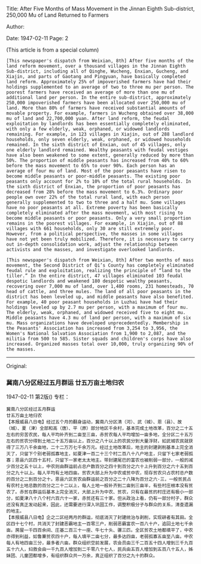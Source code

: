 Title: After Five Months of Mass Movement in the Jinnan Eighth Sub-district, 250,000 Mu of Land Returned to Farmers

Author:

Date: 1947-02-11
Page: 2

(This article is from a special column)

    [This newspaper's dispatch from Weixian, 8th] After five months of the land reform movement, over a thousand villages in the Jinnan Eighth Sub-district, including all of Qinghe, Wucheng, Enxian, Gucheng, and Xiajin, and parts of Gaotang and Pingyuan, have basically completed land reform. Approximately 25% of impoverished farmers have had their holdings supplemented to an average of two to three mu per person. The poorest farmers have received an average of more than one mu of additional land per person. In the entire sub-district, approximately 250,000 impoverished farmers have been allocated over 250,000 mu of land. More than 80% of farmers have received substantial amounts of movable property. For example, farmers in Wucheng obtained over 38,000 mu of land and 22,700,000 yuan. After land reform, the feudal exploitation by landlords has been essentially completely eliminated, with only a few elderly, weak, orphaned, or widowed landlords remaining. For example, in 123 villages in Xiajin, out of 288 landlord households, only seven elderly, weak, orphaned, or widowed households remained. In the sixth district of Enxian, out of 45 villages, only one elderly landlord remained. Wealthy peasants with feudal vestiges have also been weakened to some extent, generally reduced by more than 50%. The proportion of middle peasants has increased from 40% to 60% before the mass movement to 65% to over 90%. Each person has an average of four mu of land. Most of the poor peasants have risen to become middle peasants or poor-middle peasants. The existing poor peasants only account for 2% to 10% of the total rural households. In the sixth district of Enxian, the proportion of poor peasants has decreased from 28% before the mass movement to 6.3%. Ordinary poor people own over 22% of the total rural land, with each person generally supplemented to two to three and a half mu. Some villages have no poor peasants at all. Extreme poverty has been basically completely eliminated after the mass movement, with most rising to become middle peasants or poor peasants. Only a very small proportion remains in the poorest villages. For example, in Xiajin, out of 88 villages with 661 households, only 30 are still extremely poor. However, from a political perspective, the masses in some villages have not yet been truly mobilized. Therefore, it is necessary to carry out in-depth consolidation work, adjust the relationship between activists and the masses, and investigate overlooked landlords.

    [This newspaper's dispatch from Weixian, 8th] After two months of mass movement, the Second District of Qi’s County has completely eliminated feudal rule and exploitation, realizing the principle of “land to the tiller.” In the entire district, 47 villages eliminated 103 feudal despotic landlords and weakened 180 despotic wealthy peasants, recovering over 7,000 mu of land, over 1,400 rooms, 231 homesteads, 70 head of cattle, and three mules. The land of all poor peasants in the district has been leveled up, and middle peasants have also benefited. For example, 40 poor peasant households in Luzhai have had their holdings leveled up by 2.7 mu per person, with a maximum of four mu. The elderly, weak, orphaned, and widowed received five to eight mu. Middle peasants have 4.3 mu of land per person, with a maximum of six mu. Mass organizations have developed unprecedentedly. Membership in the Peasants' Association has increased from 3,254 to 3,956, the Women's National Salvation Association from 1,900 to 2,087, and the militia from 500 to 585. Sister squads and children's corps have also increased. Organized masses total over 10,000, truly organizing 90% of the masses.



<hr /> 

Original: 


### 冀南八分区经过五月群运  廿五万亩土地归农

1947-02-11
第2版()
专栏：

    冀南八分区经过五月群运
    廿五万亩土地归农
    【本报威县八日电】经过五个月的翻身运动，冀南八分区清（河）、武（城）、恩（县）、故（城）、夏（津）全部和高（唐）、平（原）部分地区千余村，基本完成土地改革，百分之二十五左右的穷苦农民，每人平均补齐到二亩至三亩，赤贫农每人平均增加一亩多地，全分区二十五万左右的贫农分得到土地二十五万亩以上，百分之八十以上的农民分到大量浮财，如武城农民就获得了三万八千余亩地，二十二万万七千余万元。经过土地改革后，地主的封建剥削基本上完全消灭了，只留下个别老弱孤寡地主，如夏津一百二十三个村二百八十八户地主，只留下七家老弱孤寡；恩县六区四十五村，只留下一家老太太地主。带封建尾巴的富农也被削弱一部分，一般的减少百分之五十以上，中农则由群运前占总户数百分之四十到百分之六十上升到百分之六十五到百分之九十以上。每人平均有土地四亩。贫农大部上升为中农或贫中农，现存贫农只占农村总户数的百分之二到百分之十。恩县六区贫农由群运前之百分之二十八降为百分之六·三，一般贫民占有农村土地总数的百分之二十二以上，每人土地一般补齐到二亩到三亩半，有些村庄根本没有贫农了。赤贫在群运后基本上完全消灭，大部上升为中农、贫农，只有在最贫的村庄还有极小一部分，如夏津八十八个村六百六十一家，赤贫还有三十家。但从政治上看，仍有一部分村子，群众还没有真正发动起来，因此，还需要进行深入巩固工作，调整积极分子与群众的关系，清查遗漏的地主。
    【本报威县八日电】企之二区经两月的群运，彻底消灭了封建统治与剥削，实现耕者有其田。全区四十七个村，共消灭了封建恶霸地主一百零三户，削弱恶霸富农一百八十户，追回土地七千余亩。房屋一千四百余间、庄基二百三十一座、牛七十头、骡三匹。全区贫农土地都填平了，中农亦得到利益，如鲁寨贫农四十户，每人填平二亩七分，最多达四亩，老弱孤寡五亩至八亩。中农每人有地四亩三分，最多者六亩。群众组织空前发展，农会员由三千二百五十四人增到三千九百五十六人，妇救会由一千九百人增加到二千零八十七人，民兵由五百人增加到五百八十五人，姊妹团、儿童团都增多，有组织群众共一万余，真正组织了百分之九十的群众。
